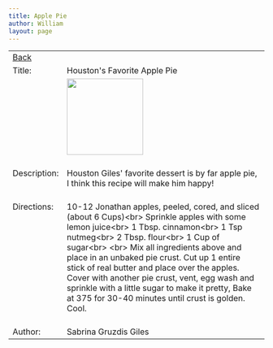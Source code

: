 ```yaml
---
title: Apple Pie
author: William
layout: page
---
```


<table align="center" width="100%">
	<tr>
		<td colspan="2">
			<a href="/other/recipes">Back</a>
		</td>
	</tr>
	<tr>
		<td>Title: </td>
		<td>Houston's Favorite Apple Pie</td>
	</tr>
	<tr>
		<td>&nbsp;</td>
		<td><img src="http://img4.myrecipes.com/i/recipes/ck/02/05/apple-pie-ck-709820-l.jpg" height="150px" /><br><br></td>
	</tr>
	<tr>
		<td valign="top">Description: </td>
		<td>
			Houston Giles' favorite dessert is by far apple pie, I think this recipe will make him happy!<br><br>
		</td>
	</tr>
	<tr>
		<td valign="top">Directions: </td>
		<td>
			10-12 Jonathan apples, peeled, cored, and sliced (about 6 Cups)&lt;br&gt;
			Sprinkle apples with some lemon juice&lt;br&gt;
			1 Tbsp. cinnamon&lt;br&gt;
			1 Tsp nutmeg&lt;br&gt;
			2 Tbsp. flour&lt;br&gt;
			1 Cup of sugar&lt;br&gt;
			&lt;br&gt;
			Mix all ingredients above and place in an unbaked pie crust.  Cut up 1 entire stick of real butter and place over the apples.  Cover with another pie crust, vent, egg wash and sprinkle with a little sugar to make it pretty, Bake at 375 for 30-40 minutes until crust is golden. Cool.<br><br>
		</td>
	</tr>
	<tr>
		<td>Author: </td>
		<td>Sabrina Gruzdis Giles<br></td>
	</tr>
</table>